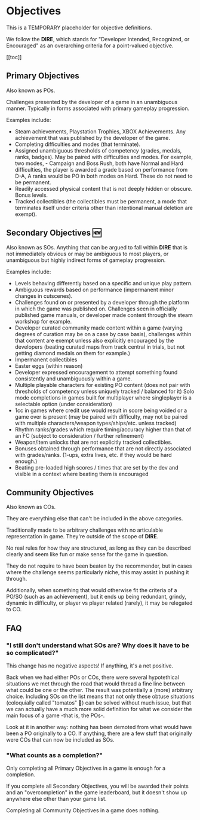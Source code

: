 # Objectives

This is a TEMPORARY placeholder for objective definitions.

We follow the **DIRE**, which stands for "Developer Intended, Recognized, or Encouraged" as an overarching criteria for a point-valued objective.

[[toc]]

## Primary Objectives
Also known as POs.

Challenges presented by the developer of a game in an unambiguous manner. Typically in forms associated with primary gameplay progression.

Examples include: 
- Steam achievements, Playstation Trophies, XBOX Achievements. Any achievement that was published by the developer of the game.
- Completing difficulties and modes (that terminate).
- Assigned unambiguous thresholds of competency (grades, medals, ranks, badges). May be paired with difficulties and modes. For example, two modes, - Campaign and Boss Rush, both have Normal and Hard difficulties, the player is awarded a grade based on performance from D-A, A ranks would be PO in both modes on Hard. These do not need to be permanent.
- Readily accessed physical content that is not deeply hidden or obscure. Bonus levels.
- Tracked collectibles (the collectibles must be permanent, a mode that terminates itself under criteria other than intentional manual deletion are exempt).

## Secondary Objectives :new:
Also known as SOs.
Anything that can be argued to fall within **DIRE** that is not immediately obvious or may be ambiguous to most players, or unambiguous but highly indirect forms of gameplay progression.

Examples include:
- Levels behaving differently based on a specific and unique play pattern.
- Ambiguous rewards based on performance (impermanent minor changes in cutscenes).
- Challenges found on or presented by a developer through the platform in which the game was published on. Challenges seen in officially published game manuals, or developer made content through the steam workshop for example.
- Developer curated community made content within a game (varying degrees of curation may be on a case by case basis), challenges within that content are exempt unless also explicitly encouraged by the developers (beating curated maps from track central in trials, but not getting diamond medals on them for example.)
- Impermanent collectibles
- Easter eggs (within reason)
- Developer expressed encouragement to attempt something found consistently and unambiguously within a game.
- Multiple playable characters for existing PO content (does not pair with thresholds of competency unless uniquely tracked / balanced for it)
Solo mode completions in games built for multiplayer where singleplayer is a selectable option (under consideration)
- 1cc in games where credit use would result in score being voided or a game over is present (may be paired with difficulty, may not be paired with multiple characters/weapon types/ships/etc. unless tracked)
- Rhythm ranks/grades which require timing/accuracy higher than that of an FC (subject to consideration / further refinement)
- Weapon/item unlocks that are not explicitly tracked collectibles.
- Bonuses obtained through performance that are not directly associated with grades/ranks. (1-ups, extra lives, etc. if they would be hard enough.)
- Beating pre-loaded high scores / times that are set by the dev and visible in a context where beating them is encouraged

## Community Objectives
Also known as COs.

They are everything else that can't be included in the above categories.

Traditionally made to be arbitrary challenges with no articulable representation in game. They're outside of the scope of **DIRE**.

No real rules for how they are structured, as long as they can be described clearly and seem like fun or make sense for the game in question.

They do not require to have been beaten by the recommender, but in cases where the challenge seems particularly niche, this may assist in pushing it through.

Additionally, when something that would otherwise fit the criteria of a PO/SO (such as an achievement), but it ends up being redundant, grindy, dynamic in difficulty, or player vs player related (rarely), it may be relegated to CO.


## FAQ

### "I still don't understand what SOs are? Why does it have to be so complicated?"
This change has no negative aspects! If anything, it's a net positive.

Back when we had either POs or COs, there were several hypotethical situations we met through the road that would thread a fine line between what could be one or the other. The result was potentially a (more) arbitrary choice.
Including SOs on the list means that not only these obtuse situations (coloquially called "tomatos" :tomato:) can be solved without much issue, but that we can actually have a much more solid definition for what we consider the main focus of a game -that is, the POs-.

Look at it in another way: nothing has been demoted from what would have been a PO originally to a CO. If anything, there are a few stuff that originally were COs that can now be included as SOs.

### "What counts as a completion?"
Only completing all Primary Objectives in a game is enough for a completion.

If you complete all Secondary Objectives, you will be awarded their points and an "overcompletion" in the game leaderboard, but it doesn't show up anywhere else other than your game list.

Completing all Community Objectives in a game does nothing.
